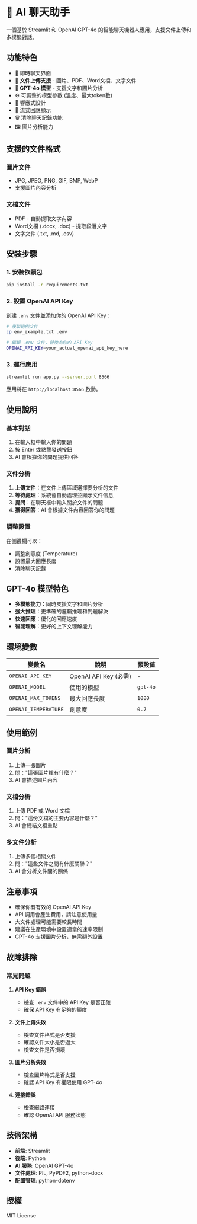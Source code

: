 # 🤖 AI 聊天助手

一個基於 Streamlit 和 OpenAI GPT-4o 的智能聊天機器人應用，支援文件上傳和多模態對話。

## 功能特色

- 💬 即時聊天界面
- 📁 **文件上傳支援** - 圖片、PDF、Word文檔、文字文件
- 🤖 **GPT-4o 模型** - 支援文字和圖片分析
- ⚙️ 可調整的模型參數 (溫度、最大token數)
- 📱 響應式設計
- 🔄 流式回應顯示
- 🗑️ 清除聊天記錄功能
- 🖼️ 圖片分析能力

## 支援的文件格式

### 圖片文件
- JPG, JPEG, PNG, GIF, BMP, WebP
- 支援圖片內容分析

### 文檔文件
- PDF - 自動提取文字內容
- Word文檔 (.docx, .doc) - 提取段落文字
- 文字文件 (.txt, .md, .csv)

## 安裝步驟

### 1. 安裝依賴包

```bash
pip install -r requirements.txt
```

### 2. 設置 OpenAI API Key

創建 `.env` 文件並添加你的 OpenAI API Key：

```bash
# 複製範例文件
cp env_example.txt .env

# 編輯 .env 文件，替換為你的 API Key
OPENAI_API_KEY=your_actual_openai_api_key_here
```

### 3. 運行應用

```bash
streamlit run app.py --server.port 8566
```

應用將在 `http://localhost:8566` 啟動。

## 使用說明

### 基本對話
1. 在輸入框中輸入你的問題
2. 按 Enter 或點擊發送按鈕
3. AI 會根據你的問題提供回答

### 文件分析
1. **上傳文件**：在文件上傳區域選擇要分析的文件
2. **等待處理**：系統會自動處理並顯示文件信息
3. **提問**：在聊天框中輸入關於文件的問題
4. **獲得回答**：AI 會根據文件內容回答你的問題

### 調整設置
在側邊欄可以：
- 調整創意度 (Temperature)
- 設置最大回應長度
- 清除聊天記錄

## GPT-4o 模型特色

- **多模態能力**：同時支援文字和圖片分析
- **強大推理**：更準確的邏輯推理和問題解決
- **快速回應**：優化的回應速度
- **智能理解**：更好的上下文理解能力

## 環境變數

| 變數名 | 說明 | 預設值 |
|--------|------|--------|
| `OPENAI_API_KEY` | OpenAI API Key (必需) | - |
| `OPENAI_MODEL` | 使用的模型 | `gpt-4o` |
| `OPENAI_MAX_TOKENS` | 最大回應長度 | `1000` |
| `OPENAI_TEMPERATURE` | 創意度 | `0.7` |

## 使用範例

### 圖片分析
1. 上傳一張圖片
2. 問："這張圖片裡有什麼？"
3. AI 會描述圖片內容

### 文檔分析
1. 上傳 PDF 或 Word 文檔
2. 問："這份文檔的主要內容是什麼？"
3. AI 會總結文檔重點

### 多文件分析
1. 上傳多個相關文件
2. 問："這些文件之間有什麼關聯？"
3. AI 會分析文件間的關係

## 注意事項

- 確保你有有效的 OpenAI API Key
- API 調用會產生費用，請注意使用量
- 大文件處理可能需要較長時間
- 建議在生產環境中設置適當的速率限制
- GPT-4o 支援圖片分析，無需額外設置

## 故障排除

### 常見問題

1. **API Key 錯誤**
   - 檢查 `.env` 文件中的 API Key 是否正確
   - 確保 API Key 有足夠的額度

2. **文件上傳失敗**
   - 檢查文件格式是否支援
   - 確認文件大小是否過大
   - 檢查文件是否損壞

3. **圖片分析失敗**
   - 檢查圖片格式是否支援
   - 確認 API Key 有權限使用 GPT-4o

4. **連接錯誤**
   - 檢查網路連接
   - 確認 OpenAI API 服務狀態

## 技術架構

- **前端**: Streamlit
- **後端**: Python
- **AI 服務**: OpenAI GPT-4o
- **文件處理**: PIL, PyPDF2, python-docx
- **配置管理**: python-dotenv

## 授權

MIT License 